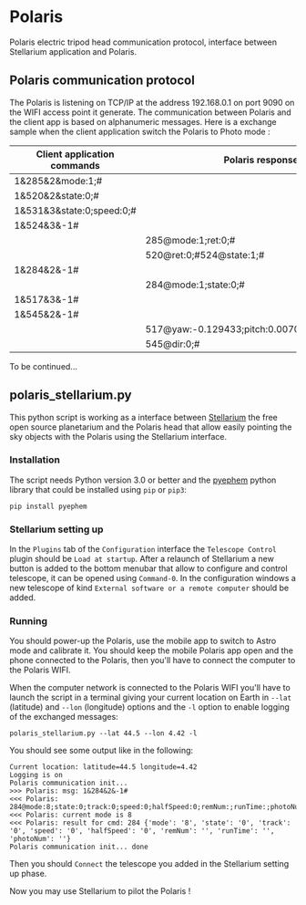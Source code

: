 # Polaris
Polaris electric tripod head communication protocol, interface between Stellarium application and Polaris.

## Polaris communication protocol

The Polaris is listening on TCP/IP at the address 192.168.0.1 on port 9090 on the WIFI access point it generate.
The communication between Polaris and the client app is based on alphanumeric messages. 
Here is a exchange sample when the client application switch the Polaris to Photo mode :

| Client application commands | Polaris responses|
| ------------------ | ------- |
| 1&285&2&mode:1;#   |         |
| 1&520&2&state:0;#  |         |
| 1&531&3&state:0;speed:0;# |  |
| 1&524&3&-1#        |         |  
|								| 285@mode:1;ret:0;# |
|								| 520@ret:0;#524@state:1;# |
| 1&284&2&-1#        |         |
|								| 284@mode:1;state:0;# |
| 1&517&3&-1#        |          |
| 1&545&2&-1#        |          |
| 								| 517@yaw:-0.129433;pitch:0.007093;roll:0.019947;# |
|								| 545@dir:0;# |

To be continued...

## polaris_stellarium.py

This python script is working as a interface between [Stellarium](https://stellarium.org/) the free open source planetarium and the Polaris head that allow easily pointing the sky objects with the Polaris using the Stellarium interface.

### Installation

The script needs Python version 3.0 or better and the [pyephem](https://rhodesmill.org/pyephem) python library that could be installed using `pip` or `pip3`:

```pip install pyephem```

### Stellarium setting up

In the `Plugins` tab of the `Configuration` interface the `Telescope Control` plugin should be `Load at startup`. After a relaunch of Stellarium a new button is added to the bottom menubar that allow to configure and control telescope, it can be opened using `Command-0`. In the configuration windows a new telescope of kind `External software or a remote computer` should be added.

### Running 

You should power-up the Polaris, use the mobile app to switch to Astro mode and calibrate it. You should keep the mobile Polaris app open and the phone connected to the Polaris, then you'll have to connect the computer to the Polaris WIFI.

When the computer network is connected to the Polaris WIFI you'll have to launch the script in a terminal giving your current location on Earth in `--lat` (latitude) and `--lon` (longitude) options and the `-l` option to enable logging of the exchanged messages:

```polaris_stellarium.py --lat 44.5 --lon 4.42 -l```
 
You should see some output like in the following:

```
Current location: latitude=44.5 longitude=4.42
Logging is on
Polaris communication init...
>>> Polaris: msg: 1&284&2&-1#
<<< Polaris: 284@mode:8;state:0;track:0;speed:0;halfSpeed:0;remNum:;runTime:;photoNum:;#
<<< Polaris: current mode is 8
<<< Polaris: result for cmd: 284 {'mode': '8', 'state': '0', 'track': '0', 'speed': '0', 'halfSpeed': '0', 'remNum': '', 'runTime': '', 'photoNum': ''}
Polaris communication init... done
```

Then you should `Connect` the telescope you added in the Stellarium setting up phase. 

Now you may use Stellarium to pilot the Polaris !



